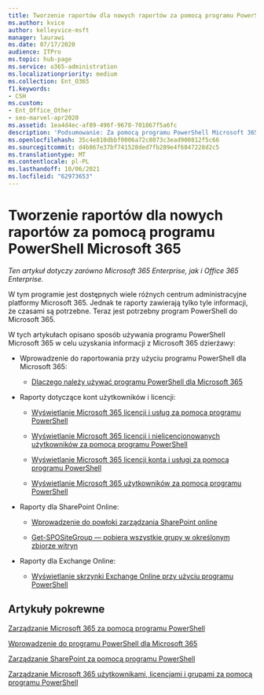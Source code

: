 ```yaml
---
title: Tworzenie raportów dla nowych raportów za pomocą programu PowerShell Microsoft 365
ms.author: kvice
author: kelleyvice-msft
manager: laurawi
ms.date: 07/17/2020
audience: ITPro
ms.topic: hub-page
ms.service: o365-administration
ms.localizationpriority: medium
ms.collection: Ent_O365
f1.keywords:
- CSH
ms.custom:
- Ent_Office_Other
- seo-marvel-apr2020
ms.assetid: 1ea4d4ec-af89-496f-9678-701867f5a6fc
description: 'Podsumowanie: Za pomocą programu PowerShell Microsoft 365 tworzyć raporty, których nie można tworzyć w centrum administracyjne platformy Microsoft 365.'
ms.openlocfilehash: 35c4e810dbbf0006a72c8073c3ead900812f5c66
ms.sourcegitcommit: d4b867e37bf741528ded7fb289e4f6847228d2c5
ms.translationtype: MT
ms.contentlocale: pl-PL
ms.lasthandoff: 10/06/2021
ms.locfileid: "62973653"
---
```

# <a name="use-powershell-to-create-reports-for-microsoft-365"></a>Tworzenie raportów dla nowych raportów za pomocą programu PowerShell Microsoft 365

*Ten artykuł dotyczy zarówno Microsoft 365 Enterprise, jak i Office 365 Enterprise.*

W tym programie jest dostępnych wiele różnych centrum administracyjne platformy Microsoft 365. Jednak te raporty zawierają tylko tyle informacji, że czasami są potrzebne. Teraz jest potrzebny program PowerShell do Microsoft 365.
  
W tych artykułach opisano sposób używania programu PowerShell Microsoft 365 w celu uzyskania informacji z Microsoft 365 dzierżawy:
  
- Wprowadzenie do raportowania przy użyciu programu PowerShell dla Microsoft 365:
    
  - [Dlaczego należy używać programu PowerShell dla Microsoft 365](./why-you-need-to-use-microsoft-365-powershell.md)
    
    
- Raporty dotyczące kont użytkowników i licencji:
    
  - [Wyświetlanie Microsoft 365 licencji i usług za pomocą programu PowerShell](view-licenses-and-services-with-microsoft-365-powershell.md)
    
  - [Wyświetlanie Microsoft 365 licencji i nielicencjonowanych użytkowników za pomocą programu PowerShell](view-licensed-and-unlicensed-users-with-microsoft-365-powershell.md)
    
  - [Wyświetlanie Microsoft 365 licencji konta i usługi za pomocą programu PowerShell](view-account-license-and-service-details-with-microsoft-365-powershell.md)
    
  - [Wyświetlanie Microsoft 365 użytkowników za pomocą programu PowerShell](view-user-accounts-with-microsoft-365-powershell.md)
    
- Raporty dla SharePoint Online:
    
  - [Wprowadzenie do powłoki zarządzania SharePoint online](/powershell/sharepoint/sharepoint-online/connect-sharepoint-online)
    
  - [Get-SPOSiteGroup — pobiera wszystkie grupy w określonym zbiorze witryn](/powershell/module/sharepoint-online/get-spositegroup)
    
- Raporty dla Exchange Online:
    
  - [Wyświetlanie skrzynki Exchange Online przy użyciu programu PowerShell](/exchange/recipients-in-exchange-online/manage-user-mailboxes/use-powershell-to-display-mailbox-information)
    
    
## <a name="related-articles"></a>Artykuły pokrewne

[Zarządzanie Microsoft 365 za pomocą programu PowerShell](manage-microsoft-365-with-microsoft-365-powershell.md)
  
[Wprowadzenie do programu PowerShell dla Microsoft 365](getting-started-with-microsoft-365-powershell.md)
  
[Zarządzanie SharePoint za pomocą programu PowerShell](manage-sharepoint-online-with-microsoft-365-powershell.md)
  
[Zarządzanie Microsoft 365 użytkownikami, licencjami i grupami za pomocą programu PowerShell](manage-user-accounts-and-licenses-with-microsoft-365-powershell.md)
